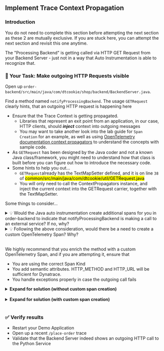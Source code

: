 ## Implement Trace Context Propagation

### Introduction

You do not need to complete this section before attempting the next section as these 2 are mutually exclusive. If you are stuck here, you can attempt the next section and revisit this one anytime.

The "Processing Backend" is getting called via HTTP GET Request from your Backend Server - just not in a way that Auto Instrumentation is able to recognize that.

### 📌 Your Task: Make outgoing HTTP Requests visible

Open up `order-backend/src/main/java/com/dtcookie/shop/backend/BackendServer.java`.

Find a method named `notifyProcessingBackend`. The usage `GETRequest` clearly hints, that an outgoing HTTP request is happening here

* Ensure that the Trace Context is getting propagated.
   - Libraries that represent an exit point from an application, in our case, HTTP clients, should ***inject*** context into outgoing messages
   - You may want to take another look into the lab guide for `Span Creation` for an example, as well as using [OpenTelemetry documentation context propagators](https://opentelemetry.io/docs/languages/java/api/#contextpropagators) to understand the concepts with sample code.
* As `GETRequest` has been designed by the Java coder and not a known Java class/framework, you might need to understand how that class is built before you can figure out how to introduce the necessary code.
* Some hints to help you out...
   - `GETRequest`already has the TextMapSetter defined, and it is on line `38` of <mark>common/src/main/java/com/dtcookie/util/GETRequest.java</mark>
   - You will only need to call the ContextPropagators instance, and inject the current context into the GETRequest carrier, together with the TextMapSetter.

Some things to consider...
<details>
	<summary> 💡 Would the Java auto instrumentation create additional spans for you in order-backend to indicate that notifyProcessingBackend is making a call to an external service? If no, why?</summary>
The Java auto instrumentation will not create additional spans as notifyProcessingBackend method/function call is not from any of the known auto instrumentation frameworks. 
</details>
<details>
	<summary> 💡 Following the above consideration, would there be a need to create a custom OpenTelemetry Span? Why?</summary>
Technicall, if you are just concern in connecting the services together, there is no need to create a custom span. However, in terms of having clear indication of where one service starts and where the other begins, without a custom span, it is difficult to understand which part of your application makes that call. Even more so when the call fails, there will not be any indication on which method has failed. Thus making diagnostics difficult.
</details>

<br/>

We highly recommend that you enrich the method with a custom OpenTelemetry Span, and if you are attempting it, ensure that
* You are using the correct Span Kind
* You add semantic attributes. HTTP_METHOD and HTTP_URL will be sufficient for Dynatrace.
* You handle exceptions properly in case the outgoing call fails

<details>
<summary><strong>Expand for solution (without custom span creation)</strong></summary>

```java
public static void notifyProcessingBackend(Product product) throws Exception {
	GETRequest request = new GETRequest("http://order-quotes-" + System.getenv("GITHUB_USER") + ":" + "8090/quote");
	openTelemetry.getPropagators().getTextMapPropagator().inject(Context.current(), request, GETRequest.OTEL_SETTER);
	request.send();
}
```
</details>

<br/>

<details>
<summary><strong>Expand for solution (with custom span creation)</strong></summary>

```java
public static void notifyProcessingBackend(Product product) throws Exception {
	String call = "http://order-quotes-" + System.getenv("GITHUB_USER") + ":" + "8090/quote";
	Span outGoing = tracer.spanBuilder("/GET order-quotes python service").setSpanKind(SpanKind.CLIENT).startSpan();
	GETRequest request = new GETRequest("http://order-quotes-" + System.getenv("GITHUB_USER") + ":" + "8090/quote");
	try (Scope scope = outGoing.makeCurrent()) {
	  outGoing.setAttribute(SemanticAttributes.HTTP_METHOD, "GET");
	  outGoing.setAttribute(SemanticAttributes.HTTP_URL, call);
	  openTelemetry.getPropagators().getTextMapPropagator().inject(Context.current(), request, GETRequest.OTEL_SETTER);
	
	  // Make outgoing call
	  request.send();
	} catch (Exception e) {
	  outGoing.setAttribute(SemanticAttributes.HTTP_RESPONSE_STATUS_CODE, 500);
	  outGoing.recordException(e);
	  outGoing.setStatus(StatusCode.ERROR);
	  throw e;
	} finally {
	  outGoing.end();
	}
}
```
</details>

<br/>

### ✅ Verify results

* Restart your Demo Application
* Open up a recent `/place-order` trace
* Validate that the Backend Server indeed shows an outgoing HTTP call to the Python Service
